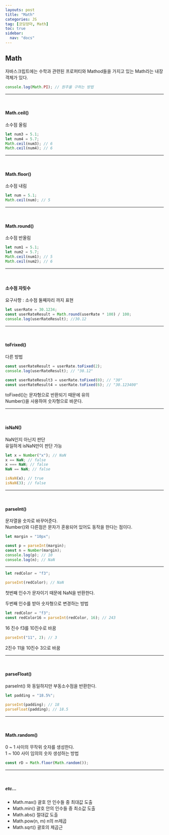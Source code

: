 ```yaml
---
layouts: post
title: "Math"
categories: JS
tag: [코딩앙마, Math]
toc: true
sidebar:
  nav: "docs"
---
```


## Math

자바스크립트에는 수학과 관련된 프로퍼티와 Mathod들을 가지고 있는 Math라는 내장객체가 있다.

```js
console.log(Math.PI); // 원주율 구하는 방법
```

---

<br/>

#### Math.ceil()

소수점 올림

```js
let num3 = 5.1;
let num4 = 5.7;
Math.ceil(num3); // 6
Math.ceil(num4); // 6
```

---

<br/>

#### Math.floor()

소수점 내림

```js
let num = 5.1;
Math.ceil(num); // 5
```

---

<br/>

#### Math.round()

소수점 반올림

```js
let num1 = 5.1;
let num2 = 5.7;
Math.ceil(num1); // 5
Math.ceil(num2); // 6
```

---

<br/>

#### 소수점 자릿수

요구사항 : 소수점 둘째자리 까지 표현

```js
let userRate = 30.1234;
const userRateResult = Math.round(userRate * 100) / 100;
console.log(userRateResult); //30.12
```

---

<br/>

#### toFrixed()

다른 방법

```js
const userRateResult = userRate.toFixed(2);
console.log(userRateResult); // "30.12"

const userRateResult3 = userRate.toFixed(0); // "30"
const userRateResult4 = userRate.toFixed(6); // "30.123400"
```

toFixed()는 문자형으로 반환되기 때문에 유의<br/>
Number()을 사용하여 숫자형으로 바꾼다.

---

<br/>

#### isNaN()

NaN인지 아닌지 판단<br/>
유일하게 isNaN만이 판단 가능

```js
let x = Number("x"); // NaN
x == NaN; // false
x === NaN; // false
NaN == NaN; // false

isNaN(x); // true
isNaN(3); // false
```

---

<br/>

#### parseInt()

문자열을 숫자로 바꾸어준다.<br/>
Number()와 다른점은 문자가 혼용되어 있어도 동작을 한다는 점이다.

```js
let margin = "10px";

const p = parseInt(margin);
const n = Number(margin);
console.log(p); // 10
console.log(n); // NaN
```

---

```js
let redColor = "f3";

parseInt(redColor); // NaN
```

첫번째 인수가 문자이기 때문에 NaN을 반환한다.

두번째 인수를 받아 숫자형으로 변경하는 방법

```js
let redColor = "f3";
const redColor16 = parseInt(redColor, 16); // 243
```

16 진수 f3를 10진수로 바꿈

```js
parseInt("11", 2); // 3
```

2진수 11을 10진수 3으로 바꿈

---

<br/>

#### parseFloat()

parseInt() 와 동일하지만 부동소수점을 반환한다.

```js
let padding = "18.5%";

parseInt(padding); // 18
parseFloat(padding); // 18.5
```

---

<br/>

#### Math.random()

0 ~ 1 사이의 무작위 숫자를 생성한다.<br/>
1 ~ 100 사이 임의의 숫자 생성하는 방법

```js
const rD = Math.floor(Math.random());
```

---

<br/>

##### etc...

<ul>
<li>Math.max() 괄호 안 인수들 중 최대값 도출</li>
<li>Math.min() 괄호 안의 인수들 중 최소값 도출</li>
<li>Math.abs() 절대값 도출</li>
<li>Math.pow(n, m) n의 m제곱</li>
<li>Math.sqrt() 괄호의 제곱근</li>
</ul>
